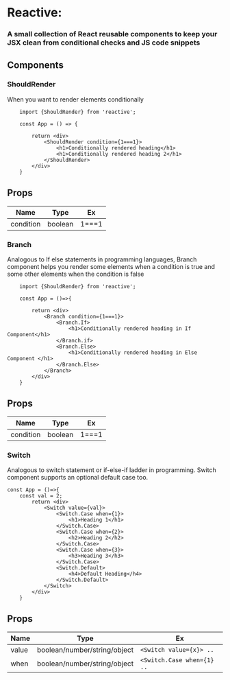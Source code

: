 # Reactive: 
### A small collection of React reusable components to keep your JSX clean from conditional checks and JS code snippets

## Components


### ShouldRender
When you want to render elements conditionally 

```
    import {ShouldRender} from 'reactive';

    const App = () => {

        return <div>
            <ShouldRender condition={1===1}>
                <h1>Conditionally rendered heading</h1>
                <h1>Conditionally rendered heading 2</h1>
            </ShouldRender>
        </div>
    }
```

Props
-------------------------------
| Name      |   Type   | Ex    |
|---------- | -------- |------ |
| condition | boolean  | 1===1 | 



### Branch
Analogous to If else statements in programming languages, Branch component helps you render some elements when a condition is true and some other elements when the condition is false

```
    import {ShouldRender} from 'reactive';

    const App = ()=>{

        return <div>
            <Branch condition={1===1}>
                <Branch.If>
                    <h1>Conditionally rendered heading in If Component</h1>
                </Branch.if>
                <Branch.Else>
                    <h1>Conditionally rendered heading in Else Component </h1>
                </Branch.Else>
            </Branch>
        </div>
    }
```

Props
-------------------------------
| Name      |   Type   | Ex    |
|---------- | -------- |------ |
| condition | boolean  | 1===1 | 


### Switch
Analogous to switch statement or if-else-if ladder in programming. Switch component supports an optional default case too.

```
const App = ()=>{
    const val = 2;
        return <div>
            <Switch value={val}>
                <Switch.Case when={1}>
                    <h1>Heading 1</h1>
                </Switch.Case>
                <Switch.Case when={2}>
                    <h2>Heading 2</h2>
                </Switch.Case>
                <Switch.Case when={3}>
                    <h3>Heading 3</h3>
                </Switch.Case>
                <Switch.Default>
                    <h4>Default Heading</h4>
                </Switch.Default>
            </Switch>
        </div>
    }
```

Props
--------------------------------------------------------------------------------
| Name      |   Type                        | Ex                                |
|---------- | ------------------------------| --------------------------------- |
| value     | boolean/number/string/object  | ```<Switch value={x}> .. ```      |
| when      | boolean/number/string/object  | ```<Switch.Case when={1} ..  ```  |